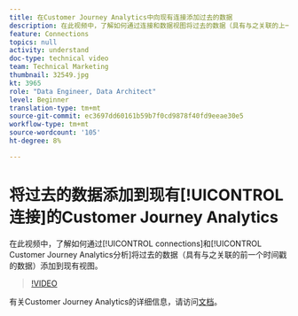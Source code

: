 ```yaml
---
title: 在Customer Journey Analytics中向现有连接添加过去的数据
description: 在此视频中，了解如何通过连接和数据视图将过去的数据（具有与之关联的上一个时间戳的数据）添加到现有AdobeCustomer Journey Analytics分析中。
feature: Connections
topics: null
activity: understand
doc-type: technical video
team: Technical Marketing
thumbnail: 32549.jpg
kt: 3965
role: "Data Engineer, Data Architect"
level: Beginner
translation-type: tm+mt
source-git-commit: ec3697dd60161b59b7f0cd9878f40fd9eeae30e5
workflow-type: tm+mt
source-wordcount: '105'
ht-degree: 8%

---
```



# 将过去的数据添加到现有[!UICONTROL 连接]的Customer Journey Analytics

在此视频中，了解如何通过[!UICONTROL connections]和[!UICONTROL Customer Journey Analytics分析]将过去的数据（具有与之关联的前一个时间戳的数据）添加到现有视图。

>[!VIDEO](https://video.tv.adobe.com/v/32549/?quality=12)

有关Customer Journey Analytics的详细信息，请访问[文档](https://docs.adobe.com/content/help/zh-Hans/analytics-platform/using/cja-landing.html)。

